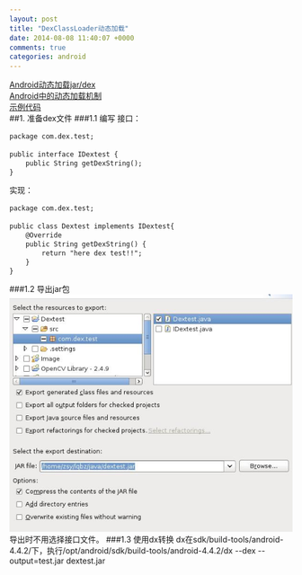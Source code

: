 ```yaml
---
layout: post
title: "DexClassLoader动态加载"
date: 2014-08-08 11:40:07 +0000
comments: true
categories: android
---
```


[Android动态加载jar/dex](http://www.cnblogs.com/over140/archive/2011/11/23/2259367.html)        
[Android中的动态加载机制](http://blog.csdn.net/jiangwei0910410003/article/details/17679823)     
[示例代码](https://github.com/zhangshy/myTest/tree/master/DexClassLoaderTest)       
##1. 准备dex文件
###1.1 编写
接口：      

    package com.dex.test;

    public interface IDextest {
        public String getDexString();
    }
实现：      

    package com.dex.test;

    public class Dextest implements IDextest{
    	@Override
	    public String getDexString() {
		    return "here dex test!!";
	    }
    }
###1.2 导出jar包
![导出jar包](/images/cap_jar.jpg)       
导出时不用选择接口文件。
###1.3 使用dx转换
dx在sdk/build-tools/android-4.4.2/下，执行/opt/android/sdk/build-tools/android-4.4.2/dx --dex --output=test.jar dextest.jar

